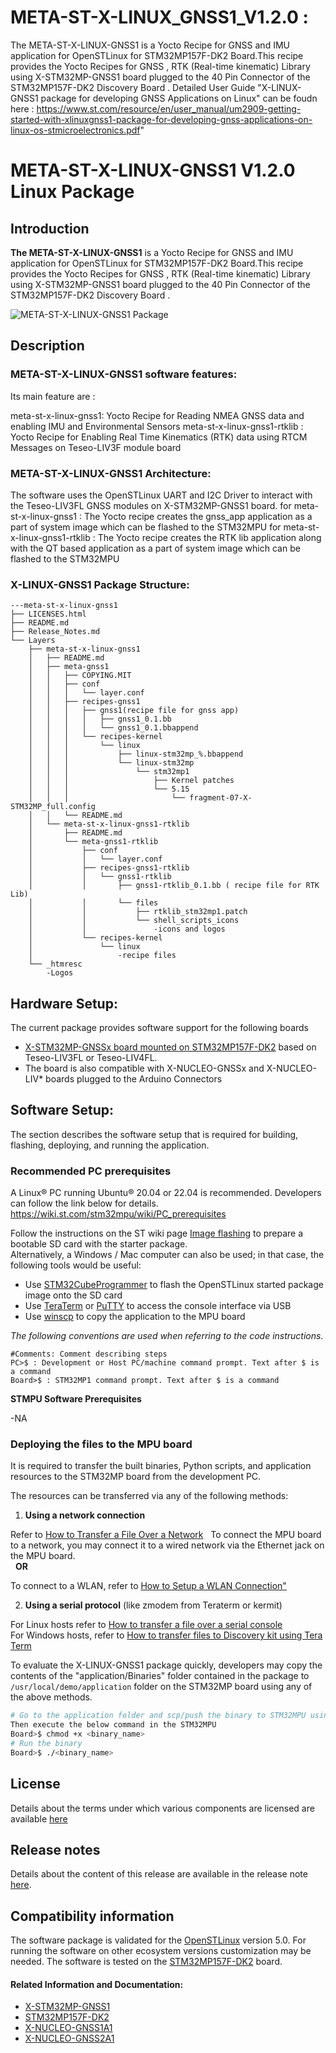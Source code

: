 META-ST-X-LINUX_GNSS1_V1.2.0 :
==============================================================================================================
The META-ST-X-LINUX-GNSS1 is a Yocto Recipe for GNSS and IMU application for OpenSTLinux for STM32MP157F-DK2 Board.This recipe provides the Yocto Recipes for GNSS , RTK (Real-time kinematic) Library using X-STM32MP-GNSS1 board plugged to the 40 Pin Connector of the STM32MP157F-DK2 Discovery Board .
Detailed User Guide "X-LINUX-GNSS1 package for developing GNSS Applications on Linux" can be foudn here  : https://www.st.com/resource/en/user_manual/um2909-getting-started-with-xlinuxgnss1-package-for-developing-gnss-applications-on-linux-os-stmicroelectronics.pdf"


# META-ST-X-LINUX-GNSS1 V1.2.0 Linux Package

## Introduction

**The META-ST-X-LINUX-GNSS1** is a Yocto Recipe for GNSS and IMU application for OpenSTLinux for STM32MP157F-DK2 Board.This recipe provides the Yocto Recipes for GNSS , RTK (Real-time kinematic) Library using X-STM32MP-GNSS1 board plugged to the 40 Pin Connector of the STM32MP157F-DK2 Discovery Board .

![META-ST-X-LINUX-GNSS1 Package](/_htmresc/01_META-ST-X-LINUX-GNSS1-package.png "META-ST-X-LINUX-GNSS1 Package")

## Description

### META-ST-X-LINUX-GNSS1 software features:

Its main feature are :

meta-st-x-linux-gnss1: Yocto Recipe for Reading NMEA GNSS data and enabling IMU and Environmental Sensors
meta-st-x-linux-gnss1-rtklib : Yocto Recipe for Enabling Real Time Kinematics (RTK) data using RTCM Messages on Teseo-LIV3F module board

### META-ST-X-LINUX-GNSS1 Architecture:

The software uses the OpenSTLinux UART and I2C Driver to interact with the Teseo-LIV3FL GNSS modules on X-STM32MP-GNSS1 board.
for meta-st-x-linux-gnss1  : The Yocto recipe creates the gnss_app application as a part of system image which can be flashed to the STM32MPU 
for meta-st-x-linux-gnss1-rtklib  : The Yocto recipe creates the RTK lib application along with the QT based application as a part of system image which can be flashed to the STM32MPU

### X-LINUX-GNSS1 Package Structure:
```
---meta-st-x-linux-gnss1
├── LICENSES.html
├── README.md
├── Release_Notes.md
└── Layers
    ├── meta-st-x-linux-gnss1
    │   ├── README.md
    │   ├── meta-gnss1
    │   │   ├── COPYING.MIT
    │   │   ├── conf
    │   │   │   └── layer.conf
    │   │   ├── recipes-gnss1
    │   │   │   ├── gnss1(recipe file for gnss app)
    │   │   │   │   ├── gnss1_0.1.bb
    │   │   │   │   └── gnss1_0.1.bbappend
    │   │   │   └── recipes-kernel
    │   │   │       └── linux
    │   │   │           ├── linux-stm32mp_%.bbappend
    │   │   │           └── linux-stm32mp
    │   │   │               └── stm32mp1
    │   │   │                   ├── Kernel patches
    │   │   │                   └── 5.15
    │   │   │                       └── fragment-07-X-STM32MP_full.config
    │   │   └── README.md
    │   └── meta-st-x-linux-gnss1-rtklib
    │       ├── README.md
    │       └── meta-gnss1-rtklib
    │           ├── conf
    │           │   └── layer.conf
    │           ├── recipes-gnss1-rtklib
    │           │   └── gnss1-rtklib
    │           │       ├── gnss1-rtklib_0.1.bb ( recipe file for RTK Lib)
    │           │       └── files
    │           │           ├── rtklib_stm32mp1.patch
    │           │           └── shell_scripts_icons
    │           │               -icons and logos
    │           └── recipes-kernel
    │               └── linux
    │                   -recipe files
    └── _htmresc
        -Logos
```
           
## Hardware Setup:

The current package provides software support for the following boards
 - [X-STM32MP-GNSSx board mounted on STM32MP157F-DK2](https://www.st.com/en/ecosystems/x-stm32mp-gnss1.html) based on Teseo-LIV3FL or Teseo-LIV4FL. 
 - The board is also compatible with X-NUCLEO-GNSSx and X-NUCLEO-LIV* boards plugged to the Arduino Connectors

## Software Setup:

The section describes the software setup that is required for building, flashing, deploying, and running the application.

### Recommended PC prerequisites

A Linux® PC running Ubuntu® 20.04 or 22.04 is recommended. Developers can follow the link below for details.
https://wiki.st.com/stm32mpu/wiki/PC_prerequisites

Follow the instructions on the ST wiki page [Image flashing](https://wiki.st.com/stm32mpu/wiki/STM32MP15_Discovery_kits_-_Starter_Package#Image_flashing) to prepare a bootable SD card with the starter package.  
Alternatively, a Windows / Mac computer can also be used; in that case, the following tools would be useful:
- Use [STM32CubeProgrammer](https://www.st.com/en/development-tools/stm32cubeprog.html) to flash the OpenSTLinux started package image onto the SD card
- Use [TeraTerm](https://github.com/TeraTermProject/osdn-download/releases/) or [PuTTY](https://putty.org/) to access the console interface via USB
- Use [winscp](https://winscp.net/eng/index.php) to copy the application to the MPU board

*The following conventions are used when referring to the code instructions.*
```
#Comments: Comment describing steps
PC>$ : Development or Host PC/machine command prompt. Text after $ is a command
Board>$ : STM32MP1 command prompt. Text after $ is a command
```
**STMPU Software Prerequisites**

-NA


### Deploying the files to the MPU board

It is required to transfer the built binaries, Python scripts, and application resources to the STM32MP board from the development PC.

The resources can be transferred via any of the following methods:

1. **Using a network connection**

Refer to [How to Transfer a File Over a Network](https://wiki.st.com/stm32mpu/wiki/How_to_transfer_a_file_over_network)
 
To connect the MPU board to a network, you may connect it to a wired network via the Ethernet jack on the MPU board.  
 
**OR**  

To connect to a WLAN, refer to [How to Setup a WLAN Connection"](https://wiki.st.com/stm32mpu/wiki/How_to_setup_a_WLAN_connection)

2. **Using a serial protocol** (like zmodem from Teraterm or kermit)

For Linux hosts refer to [How to transfer a file over a serial console](https://wiki.st.com/stm32mpu/wiki/How_to_transfer_a_file_over_serial_console)  
For Windows hosts, refer to
[How to transfer files to Discovery kit using Tera Term](https://wiki.st.com/stm32mpu/wiki/How_to_transfer_files_to_Discovery_kit_using_Tera_Term_on_Windows_PC)

To evaluate the X-LINUX-GNSS1 package quickly, developers may copy the contents of the "application/Binaries" folder contained in the package to `/usr/local/demo/application` folder on the STM32MP board using any of the above methods.

```bash
# Go to the application folder and scp/push the binary to STM32MPU using zmodem or scp command
Then execute the below command in the STM32MPU
Board>$ chmod +x <binary_name>
# Run the binary
Board>$ ./<binary_name>
```

## License

Details about the terms under which various components are licensed are available [here](LICENSE.md)

## Release notes

Details about the content of this release are available in the release note [here](Release_Notes.md).

## Compatibility information

The software package is validated for the [OpenSTLinux](https://www.st.com/en/embedded-software/stm32-mpu-openstlinux-distribution.html) version 5.0. 
For running the software on other ecosystem versions customization may be needed.
The software is tested on the [STM32MP157F-DK2](https://www.st.com/en/evaluation-tools/stm32mp157f-dk2.html) board.


#### Related Information and Documentation:

- [X-STM32MP-GNSS1](https://www.st.com/en/evaluation-tools/x-stm32mp-gnss1.html)
- [STM32MP157F-DK2](https://www.st.com/en/evaluation-tools/stm32mp157f-dk2.html)
- [X-NUCLEO-GNSS1A1](https://www.st.com/en/ecosystems/x-nucleo-gnss1a1.html)
- [X-NUCLEO-GNSS2A1](https://www.st.com/en/ecosystems/x-nucleo-gnss2a1.html)
